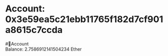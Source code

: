 
Account: 0x3e59ea5c21ebb11765f182d7cf901a8615c7ccda
===================================================
  
#📜Account  
Balance: 2.7586912141504234 Ether